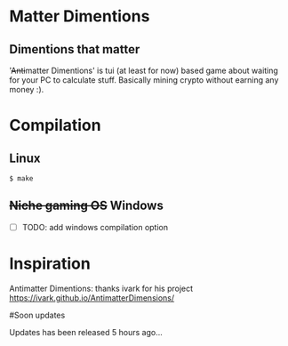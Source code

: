 # Matter Dimentions 
## Dimentions that matter

'~~Anti~~matter Dimentions' is tui (at least for now) based game about waiting for your PC to calculate stuff. Basically mining crypto without earning any money :).

# Compilation

## Linux
```console
$ make
```

## ~~Niche gaming OS~~ Windows

- [ ] TODO: add windows compilation option

# Inspiration

Antimatter Dimentions: thanks ivark for his project https://ivark.github.io/AntimatterDimensions/

#Soon updates

Updates has been released 5 hours ago... 
